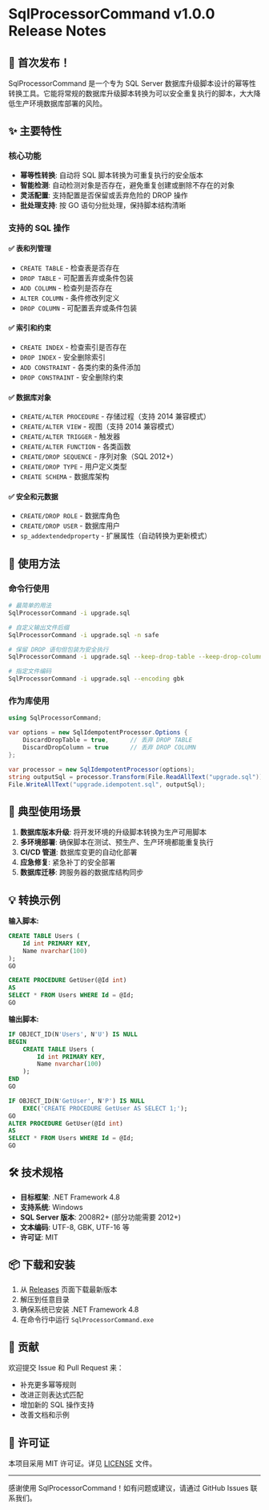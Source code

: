 # SqlProcessorCommand v1.0.0 Release Notes

## 🎉 首次发布！

SqlProcessorCommand 是一个专为 SQL Server 数据库升级脚本设计的幂等性转换工具。它能将常规的数据库升级脚本转换为可以安全重复执行的脚本，大大降低生产环境数据库部署的风险。

## ✨ 主要特性

### 核心功能
- **幂等性转换**: 自动将 SQL 脚本转换为可重复执行的安全版本
- **智能检测**: 自动检测对象是否存在，避免重复创建或删除不存在的对象
- **灵活配置**: 支持配置是否保留或丢弃危险的 DROP 操作
- **批处理支持**: 按 GO 语句分批处理，保持脚本结构清晰

### 支持的 SQL 操作

#### ✅ 表和列管理
- `CREATE TABLE` - 检查表是否存在
- `DROP TABLE` - 可配置丢弃或条件包装
- `ADD COLUMN` - 检查列是否存在
- `ALTER COLUMN` - 条件修改列定义
- `DROP COLUMN` - 可配置丢弃或条件包装

#### ✅ 索引和约束
- `CREATE INDEX` - 检查索引是否存在
- `DROP INDEX` - 安全删除索引
- `ADD CONSTRAINT` - 各类约束的条件添加
- `DROP CONSTRAINT` - 安全删除约束

#### ✅ 数据库对象 
- `CREATE/ALTER PROCEDURE` - 存储过程（支持 2014 兼容模式）
- `CREATE/ALTER VIEW` - 视图（支持 2014 兼容模式）
- `CREATE/ALTER TRIGGER` - 触发器
- `CREATE/ALTER FUNCTION` - 各类函数
- `CREATE/DROP SEQUENCE` - 序列对象（SQL 2012+）
- `CREATE/DROP TYPE` - 用户定义类型
- `CREATE SCHEMA` - 数据库架构

#### ✅ 安全和元数据
- `CREATE/DROP ROLE` - 数据库角色
- `CREATE/DROP USER` - 数据库用户  
- `sp_addextendedproperty` - 扩展属性（自动转换为更新模式）

## 🚀 使用方法

### 命令行使用
```bash
# 最简单的用法
SqlProcessorCommand -i upgrade.sql

# 自定义输出文件后缀
SqlProcessorCommand -i upgrade.sql -n safe

# 保留 DROP 语句但包装为安全执行
SqlProcessorCommand -i upgrade.sql --keep-drop-table --keep-drop-column

# 指定文件编码
SqlProcessorCommand -i upgrade.sql --encoding gbk
```

### 作为库使用
```csharp
using SqlProcessorCommand;

var options = new SqlIdempotentProcessor.Options {
    DiscardDropTable = true,      // 丢弃 DROP TABLE
    DiscardDropColumn = true      // 丢弃 DROP COLUMN  
};

var processor = new SqlIdempotentProcessor(options);
string outputSql = processor.Transform(File.ReadAllText("upgrade.sql"));
File.WriteAllText("upgrade.idempotent.sql", outputSql);
```

## 📖 典型使用场景

1. **数据库版本升级**: 将开发环境的升级脚本转换为生产可用脚本
2. **多环境部署**: 确保脚本在测试、预生产、生产环境都能重复执行
3. **CI/CD 管道**: 数据库变更的自动化部署
4. **应急修复**: 紧急补丁的安全部署
5. **数据库迁移**: 跨服务器的数据库结构同步

## 💡 转换示例

**输入脚本:**
```sql
CREATE TABLE Users (
    Id int PRIMARY KEY,
    Name nvarchar(100)
);
GO

CREATE PROCEDURE GetUser(@Id int) 
AS
SELECT * FROM Users WHERE Id = @Id;
GO
```

**输出脚本:**
```sql
IF OBJECT_ID(N'Users', N'U') IS NULL
BEGIN
    CREATE TABLE Users (
        Id int PRIMARY KEY,
        Name nvarchar(100)
    );
END
GO

IF OBJECT_ID(N'GetUser', N'P') IS NULL
    EXEC('CREATE PROCEDURE GetUser AS SELECT 1;');
GO
ALTER PROCEDURE GetUser(@Id int) 
AS
SELECT * FROM Users WHERE Id = @Id;
GO
```

## 🛠️ 技术规格

- **目标框架**: .NET Framework 4.8
- **支持系统**: Windows 
- **SQL Server 版本**: 2008R2+ (部分功能需要 2012+)
- **文本编码**: UTF-8, GBK, UTF-16 等
- **许可证**: MIT

## 📦 下载和安装

1. 从 [Releases](https://github.com/470503790/SqlProcessorCommand/releases) 页面下载最新版本
2. 解压到任意目录
3. 确保系统已安装 .NET Framework 4.8
4. 在命令行中运行 `SqlProcessorCommand.exe`

## 🤝 贡献

欢迎提交 Issue 和 Pull Request 来：
- 补充更多幂等规则
- 改进正则表达式匹配
- 增加新的 SQL 操作支持
- 改善文档和示例

## 📄 许可证

本项目采用 MIT 许可证。详见 [LICENSE](LICENSE) 文件。

---

感谢使用 SqlProcessorCommand！如有问题或建议，请通过 GitHub Issues 联系我们。